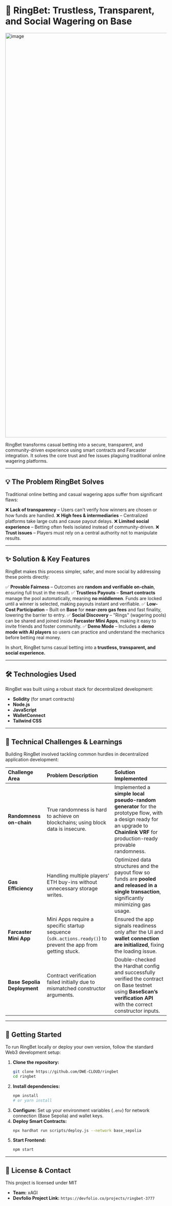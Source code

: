 # 💍 RingBet: Trustless, Transparent, and Social Wagering on Base

<img width="2033" height="1263" alt="image" src="https://github.com/user-attachments/assets/10f60071-f664-4020-9b81-186cd93e828d" />


RingBet transforms casual betting into a secure, transparent, and community-driven experience using smart contracts and Farcaster integration. It solves the core trust and fee issues plaguing traditional online wagering platforms.

-----

## 💡 The Problem RingBet Solves

Traditional online betting and casual wagering apps suffer from significant flaws:

❌ **Lack of transparency** – Users can't verify how winners are chosen or how funds are handled.
❌ **High fees & intermediaries** – Centralized platforms take large cuts and cause payout delays.
❌ **Limited social experience** – Betting often feels isolated instead of community-driven.
❌ **Trust issues** – Players must rely on a central authority not to manipulate results.

-----

## ✨ Solution & Key Features

RingBet makes this process simpler, safer, and more social by addressing these points directly:

✅ **Provable Fairness** – Outcomes are **random and verifiable on-chain**, ensuring full trust in the result.
✅ **Trustless Payouts** – **Smart contracts** manage the pool automatically, meaning **no middlemen**. Funds are locked until a winner is selected, making payouts instant and verifiable.
✅ **Low-Cost Participation** – Built on **Base** for **near-zero gas fees** and fast finality, lowering the barrier to entry.
✅ **Social Discovery** – "Rings" (wagering pools) can be shared and joined inside **Farcaster Mini Apps**, making it easy to invite friends and foster community.
✅ **Demo Mode** – Includes a **demo mode with AI players** so users can practice and understand the mechanics before betting real money.

In short, RingBet turns casual betting into a **trustless, transparent, and social experience.**

-----

## 🛠 Technologies Used

RingBet was built using a robust stack for decentralized development:

  * **Solidity** (for smart contracts)
  * **Node.js**
  * **JavaScript**
  * **WalletConnect**
  * **Tailwind CSS**

-----

## 🚧 Technical Challenges & Learnings

Building RingBet involved tackling common hurdles in decentralized application development:

| Challenge Area | Problem Description | Solution Implemented |
| :--- | :--- | :--- |
| **Randomness on-chain** | True randomness is hard to achieve on blockchains; using block data is insecure. | Implemented a **simple local pseudo-random generator** for the prototype flow, with a design ready for an upgrade to **Chainlink VRF** for production-ready provable randomness. |
| **Gas Efficiency** | Handling multiple players’ ETH buy-ins without unnecessary storage writes. | Optimized data structures and the payout flow so funds are **pooled and released in a single transaction**, significantly minimizing gas usage. |
| **Farcaster Mini App** | Mini Apps require a specific startup sequence (`sdk.actions.ready()`) to prevent the app from getting stuck. | Ensured the app signals readiness only after the UI and **wallet connection are initialized**, fixing the loading issue. |
| **Base Sepolia Deployment** | Contract verification failed initially due to mismatched constructor arguments. | Double-checked the Hardhat config and successfully verified the contract on Base testnet using **BaseScan’s verification API** with the correct constructor inputs. |

-----

## 🚀 Getting Started

To run RingBet locally or deploy your own version, follow the standard Web3 development setup:

1.  **Clone the repository:**
    ```bash
    git clone https://github.com/DWE-CLOUD/ringbet
    cd ringbet
    ```
2.  **Install dependencies:**
    ```bash
    npm install
    # or yarn install
    ```
3.  **Configure:** Set up your environment variables (`.env`) for network connection (Base Sepolia) and wallet keys.
4.  **Deploy Smart Contracts:**
    ```bash
    npx hardhat run scripts/deploy.js --network base_sepolia
    ```
5.  **Start Frontend:**
    ```bash
    npm start
    ```

-----

## 📄 License & Contact

This project is licensed under MIT

  * **Team:** xAGI
  * **Devfolio Project Link:** `https://devfolio.co/projects/ringbet-3777`
